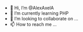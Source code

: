 - 👋 Hi, I’m @AlexAxelA
- 🌱 I’m currently learning PHP
- 💞️ I’m looking to collaborate on ...
- 📫 How to reach me ...

<!---
AlexAxelA/AlexAxelA is a ✨ special ✨ repository because its `README.md` (this file) appears on your GitHub profile.
You can click the Preview link to take a look at your changes.
--->
